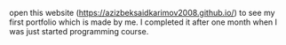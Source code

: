 open this website (https://azizbeksaidkarimov2008.github.io/) to see my first portfolio which is made by me. I completed it after one month when I was just started programming course.

